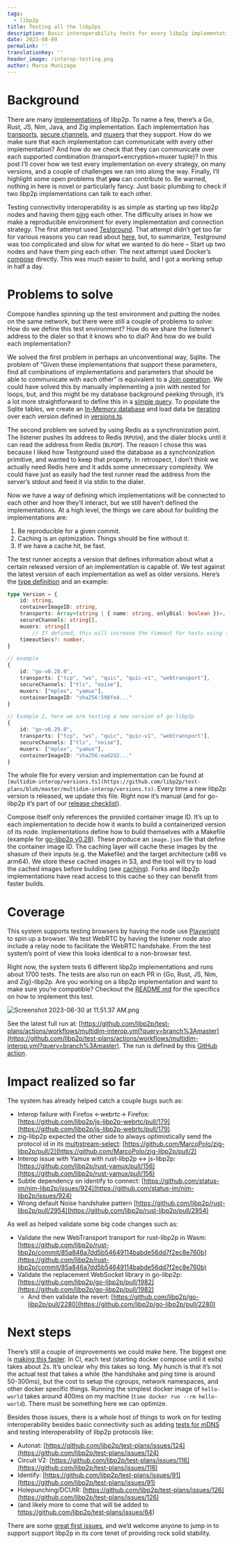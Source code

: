 ```yaml
---
tags:
  - libp2p
title: Testing all the libp2ps
description: Basic interoperability tests for every libp2p implementation on all dimensions.
date: 2023-08-09
permalink: ''
translationKey: ''
header_image: /interop-testing.png
author: Marco Munizaga
---
```


# Background

There are many [implementations](https://libp2p.io/implementations/) of libp2p. To name a few, there’s a Go, Rust, JS, Nim, Java, and Zig implementation. Each implementation has [transports](https://docs.libp2p.io/concepts/transports/overview/), [secure channels](https://docs.libp2p.io/concepts/secure-comm/overview/), and [muxers](https://docs.libp2p.io/concepts/multiplex/overview/) that they support. How do we make sure that each implementation can communicate with every other implementation? And how do we check that they can communicate over each supported combination (transport+encryption+muxer tuple)? In this post I’ll cover how we test every implementation on every strategy, on many versions, and a couple of challenges we ran into along the way. Finally, I’ll highlight some open problems that ***you*** can contribute to. Be warned, nothing in here is novel or particularly fancy. Just basic plumbing to check if two libp2p implementations can talk to each other.

Testing connectivity interoperability is as simple as starting up two libp2p nodes and having them [ping](https://github.com/libp2p/specs/blob/master/ping/ping.md) each other. The difficulty arises in how we make a reproducible environment for every implementation and connection strategy. The first attempt used [Testground](https://docs.testground.ai/master/#/). That attempt didn’t get too far for various reasons you can read about [here](https://github.com/libp2p/test-plans/issues/103), but, to summarize, Testground was too complicated and slow for what we wanted to do here – Start up two nodes and have them ping each other. The next attempt used Docker’s [compose](https://compose-spec.io) directly. This was much easier to build, and I got a working setup in half a day.

# Problems to solve

Compose handles spinning up the test environment and putting the nodes on the same network, but there were still a couple of problems to solve: How do we define this test environment? How do we share the listener’s address to the dialer so that it knows who to dial? And how do we build each implementation?

We solved the first problem in perhaps an unconventional way, Sqlite. The problem of “Given these implementations that support these parameters, find all combinations of implementations and parameters that should be able to communicate with each other” is equivalent to a [Join operation](https://en.wikipedia.org/wiki/Relational_algebra#Joins_and_join-like_operators). We could have solved this by manually implementing a join with nested for loops, but, and this might be my database background peeking through, it’s a lot more straightforward to define this in a [simple query](https://github.com/libp2p/test-plans/blob/master/multidim-interop/src/generator.ts#L59). To populate the Sqlite tables, we create an [In-Memory database](https://www.sqlite.org/inmemorydb.html) and load data be [iterating](https://github.com/libp2p/test-plans/blob/master/multidim-interop/src/generator.ts#L40-L50) over each version defined in [versions.ts](https://github.com/libp2p/test-plans/blob/master/multidim-interop/versions.ts).

The second problem we solved by using Redis as a synchronization point. The listener pushes its address to Redis (`RPUSH`), and the dialer blocks until it can read the address from Redis (`BLPOP`). The reason I chose this was because I liked how Testground used the database as a synchronization primitive, and wanted to keep that property. In retrospect, I don’t think we actually need Redis here and it adds some unnecessary complexity. We could have just as easily had the test runner read the address from the server’s stdout and feed it via stdin to the dialer.

Now we have a way of defining which implementations will be connected to each other and how they’ll interact, but we still haven’t defined the implementations. At a high level, the things we care about for building the implementations are:

1. Be reproducible for a given commit.
2. Caching is an optimization. Things should be fine without it.
3. If we have a cache hit, be fast.

The test runner accepts a version that defines information about what a certain released version of an implementation is capable of. We test against the latest version of each implementation as well as older versions. Here’s the [type definition](https://github.com/libp2p/test-plans/blob/master/multidim-interop/versions.ts#L4-L14) and an example:

```ts
type Version = {
    id: string,
    containerImageID: string,
    transports: Array<(string | { name: string, onlyDial: boolean })>,
    secureChannels: string[],
    muxers: string[]
		// If defined, this will increase the timeout for tests using this version
    timeoutSecs?: number,
}

// example
{
    id: "go-v0.28.0",
    transports: ["tcp", "ws", "quic", "quic-v1", "webtransport"],
    secureChannels: ["tls", "noise"],
    muxers: ["mplex", "yamux"],
    containerImageID: "sha256:598fe4..."
}

// Example 2, here we are testing a new version of go-libp2p
{
    id: "go-v0.29.0",
    transports: ["tcp", "ws", "quic", "quic-v1", "webtransport"],
    secureChannels: ["tls", "noise"],
    muxers: ["mplex", "yamux"],
    containerImageID: "sha256:ead2d2..."
}
```

The whole file for every version and implementation can be found at `[multidim-interop/versions.ts](https://github.com/libp2p/test-plans/blob/master/multidim-interop/versions.ts)`. Every time a new libp2p version is released, we update this file. Right now it’s manual (and for go-libp2p it’s part of our [release checklist](https://github.com/libp2p/go-libp2p/blob/master/.github/ISSUE_TEMPLATE/release.md)).

Compose itself only references the provided container image ID. It’s up to each implementation to decide how it wants to build a containerized version of its node. Implementations define how to build themselves with a Makefile (example for [go-libp2p v0.28](https://github.com/libp2p/test-plans/blob/master/multidim-interop/impl/go/v0.28/Makefile)). These produce an `image.json` file that define the container image ID. The caching layer will cache these images by the shasum of their inputs (e.g. the Makefile) and the target architecture (x86 vs arm64). We store these cached images in S3, and the tool will try to load the cached images before building (see [caching](https://github.com/libp2p/test-plans/blob/master/multidim-interop/README.md#caching)). Forks and libp2p implementations have read access to this cache so they can benefit from faster builds.

# Coverage

This system supports testing browsers by having the node use [Playwright](https://playwright.dev) to spin up a browser. We test WebRTC by having the listener node also include a relay node to facilitate the WebRTC handshake. From the test system’s point of view this looks identical to a non-browser test.

Right now, the system tests 6 different libp2p implementations and runs about 1700 tests. The tests are also run on each PR in {Go, Rust, JS, Nim, and Zig}-libp2p. Are you working on a libp2p implementation and want to make sure you’re compatible? Checkout the [README.md](https://github.com/libp2p/test-plans/blob/master/multidim-interop/README.md) for the specifics on how to implement this test.

![Screenshot 2023-06-30 at 11.51.37 AM.png](Multidimensional%20Interoperability%206d2cc542309e413a930b4ec233b8cc5e/Screenshot_2023-06-30_at_11.51.37_AM.png)

See the latest full run at: [https://github.com/libp2p/test-plans/actions/workflows/multidim-interop.yml?query=branch%3Amaster](https://github.com/libp2p/test-plans/actions/workflows/multidim-interop.yml?query=branch%3Amaster). The run is defined by this [GitHub action](https://github.com/libp2p/test-plans/blob/master/.github/actions/run-interop-ping-test/action.yml).

# Impact realized so far

The system has already helped catch a couple bugs such as:

- Interop failure with Firefox ←webrtc→ Firefox: [https://github.com/libp2p/js-libp2p-webrtc/pull/179](https://github.com/libp2p/js-libp2p-webrtc/pull/179).
- zig-libp2p expected the other side to always optimistically send the protocol id in its [multistream-select](https://github.com/libp2p/specs/tree/master/connections#multistream-select):  [https://github.com/MarcoPolo/zig-libp2p/pull/2](https://github.com/MarcoPolo/zig-libp2p/pull/2)
- Interop issue with Yamux with rust-libp2p ↔ js-libp2p: [https://github.com/libp2p/rust-yamux/pull/156](https://github.com/libp2p/rust-yamux/pull/156)
- Subtle dependency on identify to connect: [https://github.com/status-im/nim-libp2p/issues/924](https://github.com/status-im/nim-libp2p/issues/924)
- Wrong default Noise handshake pattern [https://github.com/libp2p/rust-libp2p/pull/2954](https://github.com/libp2p/rust-libp2p/pull/2954)

As well as helped validate some big code changes such as:

- Validate the new WebTransport transport for rust-libp2p in Wasm: [https://github.com/libp2p/rust-libp2p/commit/85a846a7dd5b54649114babde56dd7f2ec8e760b](https://github.com/libp2p/rust-libp2p/commit/85a846a7dd5b54649114babde56dd7f2ec8e760b)
- Validate the replacement WebSocket library in go-libp2p: [https://github.com/libp2p/go-libp2p/pull/1982](https://github.com/libp2p/go-libp2p/pull/1982)
    - And then validate the revert: [https://github.com/libp2p/go-libp2p/pull/2280](https://github.com/libp2p/go-libp2p/pull/2280)

# Next steps

There’s still a couple of improvements we could make here. The biggest one is [making this faster](https://github.com/libp2p/test-plans/issues/214). In CI, each test (starting docker compose until it exits) takes about 2s. It’s unclear why this takes so long. My hunch is that it’s not the actual test that takes a while (the handshake and ping time is around 50-300ms), but the cost to setup the cgroups, network namespaces, and other docker specific things. Running the simplest docker image of `hello-world` takes around 400ms on my machine (`time docker run --rm hello-world`). There must be something here we can optimize.

Besides those issues, there is a whole host of things to work on for testing interoperability besides basic connectivity such as adding [tests for mDNS](https://github.com/libp2p/test-plans/issues/179) and testing interoperability of libp2p protocols like:

- Autonat: [https://github.com/libp2p/test-plans/issues/124](https://github.com/libp2p/test-plans/issues/124)
- Circuit V2: [https://github.com/libp2p/test-plans/issues/116](https://github.com/libp2p/test-plans/issues/116)
- Identify: [https://github.com/libp2p/test-plans/issues/91](https://github.com/libp2p/test-plans/issues/91)
- Holepunching/DCUtR: [https://github.com/libp2p/test-plans/issues/126](https://github.com/libp2p/test-plans/issues/126)
- (and likely more to come that will be added to https://github.com/libp2p/test-plans/issues/64)

There are some [great first issues](https://github.com/libp2p/test-plans/issues?q=is%3Aissue+is%3Aopen+label%3A%22good+first+issue%22), and we’d welcome anyone to jump in to support support libp2p in its core tenet of providing rock solid stability.
